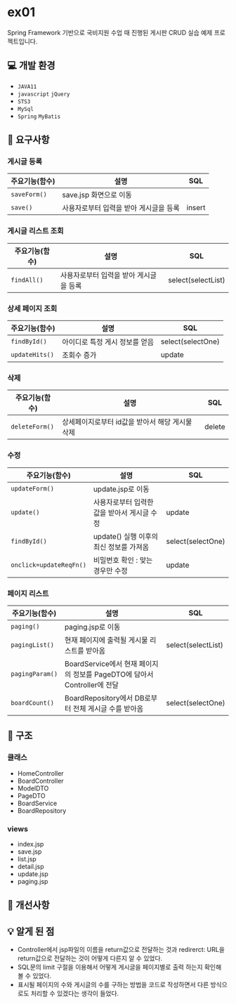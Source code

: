 # ex01
Spring Framework 기반으로 국비지원 수업 때 진행된 게시판 CRUD 실습 예제 프로젝트입니다.

## :computer: 개발 환경
* `JAVA11`
* `javascript` `jQuery`
* `STS3`
* `MySql`
* `Spring` `MyBatis`

## :memo: 요구사항
### 게시글 등록
|주요기능(함수)|설명|SQL
|---|---|---|
|`saveForm()`|save.jsp 화면으로 이동|
|`save()`|사용자로부터 입력을 받아 게시글을 등록|insert|
### 게시글 리스트 조회
|주요기능(함수)|설명|SQL
|---|---|---|
|`findAll()`|사용자로부터 입력을 받아 게시글을 등록|select(selectList)|
### 상세 페이지 조회
|주요기능(함수)|설명|SQL
|---|---|---|
|`findById()`|아이디로 특정 게시 정보를 얻음|select(selectOne)|
|`updateHits()`|조회수 증가|update|
### 삭제
|주요기능(함수)|설명|SQL
|---|---|---|
|`deleteForm()`|상세페이지로부터 id값을 받아서 해당 게시물 삭제|delete|
### 수정
|주요기능(함수)|설명|SQL
|---|---|---|
|`updateForm()`|update.jsp로 이동|
|`update()`|사용자로부터 입력한 값을 받아서 게시글 수정|update|
|`findById()`|update() 실행 이후의 최신 정보를 가져옴|select(selectOne)|
|`onclick=updateReqFn()`|비밀번호 확인 : 맞는 경우만 수정|update|
### 페이지 리스트
|주요기능(함수)|설명|SQL
|---|---|---|
|`paging()`|paging.jsp로 이동|
|`pagingList()`|현재 페이지에 출력될 게시물 리스트를 받아옴|select(selectList)|
|`pagingParam()`|BoardService에서 현재 페이지의 정보를 PageDTO에 담아서 Controller에 전달|
|`boardCount()`|BoardRepository에서 DB로부터 전체 게시글 수를 받아옴|select(selectOne)|
## :open_file_folder: 구조
### 클래스
* HomeController
* BoardController
* ModelDTO
* PageDTO
* BoardService
* BoardRepository
### views
* index.jsp
* save.jsp
* list.jsp
* detail.jsp
* update.jsp
* paging.jsp
## :wrench: 개선사항

## :bulb: 알게 된 점
* Controller에서 jsp파일의 이름을 return값으로 전달하는 것과 redirerct: URL을 return값으로 전달하는 것이 어떻게 다른지 알 수 있었다.
* SQL문의 limit 구절을 이용해서 어떻게 게시글을 페이지별로 출력 하는지 확인해 볼 수 있었다.
* 표시될 페이지의 수와 게시글의 수를 구하는 방법을 코드로 작성하면서 다른 방식으로도 처리할 수 있겠다는 생각이 들었다.
